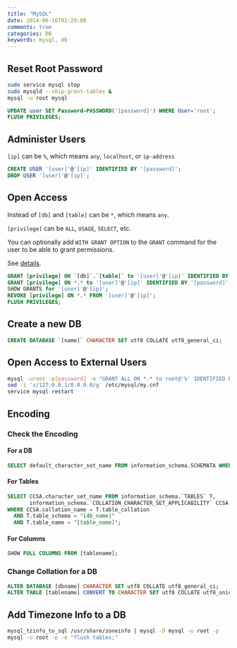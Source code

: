 ```yaml
---
title: "MySQL"
date: 2014-06-16T01:29:00
comments: true
categories: DB
keywords: mysql, db
---
```


## Reset Root Password

```bash
sudo service mysql stop
sudo mysqld --skip-grant-tables &
mysql -u root mysql
```

```sql
UPDATE user SET Password=PASSWORD('[password]') WHERE User='root';
FLUSH PRIVILEGES;
```

## Administer Users

`[ip]` can be `%`, which means `any`, `localhost`, or `ip-address`

```sql
CREATE USER '[user]'@'[ip]' IDENTIFIED BY '[password]';
DROP USER '[user]'@'[ip]';
```

## Open Access

Instead of `[db]` and `[table]` can be `*`, which means `any`.

`[privilege]` can be `ALL`, `USAGE`, `SELECT`, etc.

You can optionally add `WITH GRANT OPTION` to the `GRANT` command for the user to be able to grant permissions.

See [details](http://dev.mysql.com/doc/refman/5.1/en/grant.html#idm47213304336736).

```sql
GRANT [privilege] ON `[db]`.`[table]` to '[user]'@'[ip]' IDENTIFIED BY '[password]';
GRANT [privilege] ON *.* to '[user]'@'[ip]' IDENTIFIED BY '[password]';
SHOW GRANTS for '[user]'@'[ip]';
REVOKE [privilege] ON *.* FROM '[user]'@'[ip]';
FLUSH PRIVILEGES;
```

## Create a new DB

```sql
CREATE DATABASE `[name]` CHARACTER SET utf8 COLLATE utf8_general_ci;
```

## Open Access to External Users

```bash
mysql -uroot -p[password] -e "GRANT ALL ON *.* to root@'%' IDENTIFIED BY '[password]' WITH GRANT OPTION; FLUSH PRIVILEGES;"
sed -i 's/127.0.0.1/0.0.0.0/g' /etc/mysql/my.cnf
service mysql restart
```

## Encoding

### Check the Encoding

#### For a DB

```sql
SELECT default_character_set_name FROM information_schema.SCHEMATA WHERE schema_name = "[db_name]";
```

#### For Tables

```sql
SELECT CCSA.character_set_name FROM information_schema.`TABLES` T,
       information_schema.`COLLATION_CHARACTER_SET_APPLICABILITY` CCSA
WHERE CCSA.collation_name = T.table_collation
  AND T.table_schema = "[db_name]"
  AND T.table_name = "[table_name]";
```

#### For Columns

```sql
SHOW FULL COLUMNS FROM [tablename];
```

### Change Collation for a DB

```sql
ALTER DATABASE [dbname] CHARACTER SET utf8 COLLATE utf8_general_ci;
ALTER TABLE [tablename] CONVERT TO CHARACTER SET utf8 COLLATE utf8_unicode_ci;
```

## Add Timezone Info to a DB

```bash
mysql_tzinfo_to_sql /usr/share/zoneinfo | mysql -D mysql -u root -p
mysql -u root -p -e "flush tables;"
```
